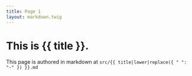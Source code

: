```yaml
---
title: Page 1
layout: markdown.twig
---
```


# This is {{ title }}.

This page is authored in markdown at `src/{{ title|lower|replace({ " ": "-" }) }}.md`
